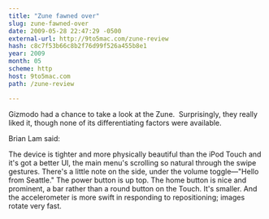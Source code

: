 ```yaml
---
title: "Zune fawned over"
slug: zune-fawned-over
date: 2009-05-28 22:47:29 -0500
external-url: http://9to5mac.com/zune-review
hash: c8c7f53b66c8b2f76d99f526a455b8e1
year: 2009
month: 05
scheme: http
host: 9to5mac.com
path: /zune-review

---
```


Gizmodo had a chance to take a look at the Zune.  Surprisingly, they really liked it, though none of its differentiating factors were available.












Brian Lam said:

The device is tighter and more physically beautiful than the iPod Touch and it's got a better UI, the main menu's scrolling so natural through the swipe gestures. There's a little note on the side, under the volume toggle—"Hello from Seattle." The power button is up top. The home button is nice and prominent, a bar rather than a round button on the Touch. It's smaller. And the accelerometer is more swift in responding to repositioning; images rotate very fast.

 


          

